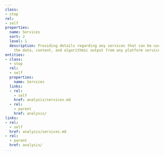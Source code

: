 ```yaml
---
class:
- stop
rel:
- self
properties:
  name: Services
  sort: 2
  level: 1
  description: Providing details regarding any services that can be used to help analyze
    the data, content, and algorithmic output from any platform services.
entities:
- class:
  - stop
  rel:
  - self
  properties:
    name: Services
  links:
  - rel:
    - self
    href: analysis/services.md
  - rel:
    - parent
    href: analysis/
links:
- rel:
  - self
  href: analysis/services.md
- rel:
  - parent
  href: analysis/
...
```


